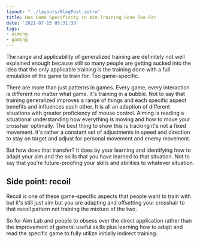 ```yaml
---
layout: "../layouts/BlogPost.astro"
title: Has Game Specificity in Aim Training Gone Too Far
date: '2021-07-15 05:31:39'
tags:
- aiming
- gaming
---
```


The range and applicability of generalized training are definitely not
well explained enough because still so many people are getting sucked into the
idea that the only applicable training is the training done with a full
emulation of the game to train for. Too game-specific.

There are more than just patterns in games.
Every game, every interaction is different no matter what game.
It's training in a bubble. Not to say that training generalized improves
a range of things and each specific aspect benefits and influences each other.
It is all an adaption of different situations with
greater proficiency of mouse control.
Aiming is reading a situational understanding how everything is moving and
how to move your crosshair optimally. The best thing to show this is tracking
it's not a fixed movement.
It's rather a constant set of adjustments in speed and direction to stay on
target and adjust for personal movement and enemy movement.

But how does that transfer? It does by your learning and identifying how to
adapt your aim and the skills that you have learned to that situation.
Not to say that you're future-proofing your skills and abilities to whatever situation.

## Side point: recoil

Recoil is one of these game-specific aspects that people want to train with but
it's still just aim but you are adapting and offsetting your crosshair to that
recoil pattern not training the mixture of the two.

So for Aim Lab and people to obsess over the direct application rather than the
improvement of general useful skills plus learning how to adapt and read the
specific game to fully utilize initially indirect training.
